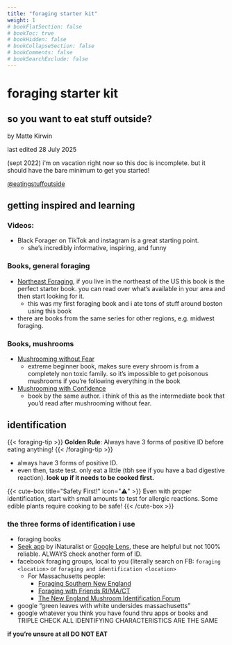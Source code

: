 ```yaml
---
title: "foraging starter kit"
weight: 1
# bookFlatSection: false
# bookToc: true
# bookHidden: false
# bookCollapseSection: false
# bookComments: false
# bookSearchExclude: false
---
```

# foraging starter kit

## so you want to eat stuff outside?

by Matte Kirwin

last edited 28 July 2025

(sept 2022) i’m on vacation right now so this doc is incomplete. but it should have the bare minimum to get you started!

[@eatingstuffoutside](https://www.instagram.com/eatingstuffoutside/)


## getting inspired and learning

### Videos:

* Black Forager on TikTok and instagram is a great starting point. 
    * she’s incredibly informative, inspiring, and funny


### Books, general foraging

* [Northeast Foraging](https://www.amazon.com/Northeast-Foraging-Flavorful-Wineberries-Regional/dp/1604694173), if you live in the northeast of the US this book is the perfect starter book. you can read over what’s available in your area and then start looking for it. 
    * this was my first foraging book and i ate tons of stuff around boston using this book
* there are books from the same series for other regions, e.g. midwest foraging. 


### Books, mushrooms

* [Mushrooming without Fear](https://www.amazon.com/Mushrooming-without-Fear-Beginners-Collecting/dp/1602391602)
    * extreme beginner book, makes sure every shroom is from a completely non toxic family. so it’s impossible to get poisonous mushrooms if you’re following everything in the book 
* [Mushrooming with Confidence](https://www.amazon.com/Mushrooming-Confidence-Collecting-Edible-Mushrooms/dp/1620871955) 
    * book by the same author. i think of this as the intermediate book that you’d read after mushrooming without fear. 


## identification

{{< foraging-tip >}}
**Golden Rule**: Always have 3 forms of positive ID before eating anything!
{{< /foraging-tip >}}

* always have 3 forms of positive ID. 
* even then, taste test. only eat a little (tbh see if you have a bad digestive reaction). **look up if it needs to be cooked first.**

{{< cute-box title="Safety First!" icon="⚠️" >}}
Even with proper identification, start with small amounts to test for allergic reactions. Some edible plants require cooking to be safe!
{{< /cute-box >}}


### the three forms of identification i use

* foraging books
* [Seek app](https://www.inaturalist.org/pages/seek_app) by iNaturalist or [Google Lens](https://lens.google/#cta-section), these are helpful but not 100% reliable. ALWAYS check another form of ID. 
* facebook foraging groups, local to you (literally search on FB: `foraging <location>` or `foraging and identification <location>`
    * For Massachusetts people: 
        * [Foraging Southern New England](https://www.facebook.com/groups/690403547760993)
        * [Foraging with Friends RI/MA/CT](https://www.facebook.com/groups/477464813304162)
        * [The New England Mushroom Identification Forum](https://www.facebook.com/groups/330632460416930)
* google “green leaves with white undersides massachusetts”
* google whatever you think you have found thru apps or books and TRIPLE CHECK ALL IDENTIFYING CHARACTERISTICS ARE THE SAME 

**if you’re unsure at all DO NOT EAT**
